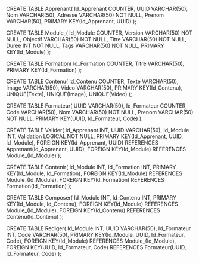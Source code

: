 CREATE TABLE Apprenant(
   Id_Apprenant COUNTER,
   UUID VARCHAR(50),
   Nom VARCHAR(50),
   Adresse VARCHAR(50) NOT NULL,
   Prenom VARCHAR(50),
   PRIMARY KEY(Id_Apprenant, UUID)
);

CREATE TABLE Module_(
   Id_Module COUNTER,
   Version VARCHAR(50) NOT NULL,
   Objectif VARCHAR(50) NOT NULL,
   Titre VARCHAR(50) NOT NULL,
   Duree INT NOT NULL,
   Tags VARCHAR(50) NOT NULL,
   PRIMARY KEY(Id_Module)
);

CREATE TABLE Formation(
   Id_Formation COUNTER,
   Titre VARCHAR(50),
   PRIMARY KEY(Id_Formation)
);

CREATE TABLE Contenu(
   Id_Contenu COUNTER,
   Texte VARCHAR(50),
   Image VARCHAR(50),
   Video VARCHAR(50),
   PRIMARY KEY(Id_Contenu),
   UNIQUE(Texte),
   UNIQUE(Image),
   UNIQUE(Video)
);

CREATE TABLE Formateur(
   UUID VARCHAR(50),
   Id_Formateur COUNTER,
   Code VARCHAR(50),
   Nom VARCHAR(50) NOT NULL,
   Prenom VARCHAR(50) NOT NULL,
   PRIMARY KEY(UUID, Id_Formateur, Code)
);

CREATE TABLE Valider(
   Id_Apprenant INT,
   UUID VARCHAR(50),
   Id_Module INT,
   Validation LOGICAL NOT NULL,
   PRIMARY KEY(Id_Apprenant, UUID, Id_Module),
   FOREIGN KEY(Id_Apprenant, UUID) REFERENCES Apprenant(Id_Apprenant, UUID),
   FOREIGN KEY(Id_Module) REFERENCES Module_(Id_Module)
);

CREATE TABLE Contenir(
   Id_Module INT,
   Id_Formation INT,
   PRIMARY KEY(Id_Module, Id_Formation),
   FOREIGN KEY(Id_Module) REFERENCES Module_(Id_Module),
   FOREIGN KEY(Id_Formation) REFERENCES Formation(Id_Formation)
);

CREATE TABLE Composer(
   Id_Module INT,
   Id_Contenu INT,
   PRIMARY KEY(Id_Module, Id_Contenu),
   FOREIGN KEY(Id_Module) REFERENCES Module_(Id_Module),
   FOREIGN KEY(Id_Contenu) REFERENCES Contenu(Id_Contenu)
);

CREATE TABLE Rediger(
   Id_Module INT,
   UUID VARCHAR(50),
   Id_Formateur INT,
   Code VARCHAR(50),
   PRIMARY KEY(Id_Module, UUID, Id_Formateur, Code),
   FOREIGN KEY(Id_Module) REFERENCES Module_(Id_Module),
   FOREIGN KEY(UUID, Id_Formateur, Code) REFERENCES Formateur(UUID, Id_Formateur, Code)
);

